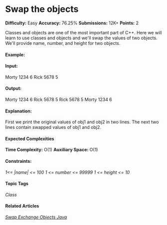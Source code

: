 # Swap the objects

**Difficulty:** Easy    **Accuracy:** 76.25%    **Submissions:** 12K+   **Points:** 2

Classes and objects are one of the most important part of C++.
Here we will learn to use classes and objects and we'll swap the values of two objects. We'll provide name, number, and height for two objects.

#### Example:

#### Input: 
Morty 1234 6
Rick 5678 5

#### Output: 
Morty 1234 6 
Rick 5678 5 
Rick 5678 5 
Morty 1234 6

#### Explanation: 
First we print the original values of obj1 and obj2 in two lines. The next two lines contain swapped values of obj1 and obj2.

#### Expected Complexities
**Time Complexity:** O(1)
**Auxiliary Space:** O(1)

#### Constraints:
*1<= |name| <= 100*
*1 <= number <= 99999*
*1 <= height <= 10*

#### Topic Tags
*Class*

#### Related Articles
[*Swap Exchange Objects Java*](https://www.geeksforgeeks.org/swap-exchange-objects-java/)
